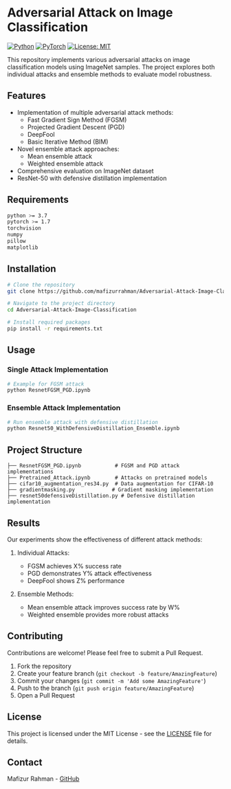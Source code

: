 
# Adversarial Attack on Image Classification

[![Python](https://img.shields.io/badge/Python-3.7%2B-blue.svg)](https://www.python.org/)
[![PyTorch](https://img.shields.io/badge/PyTorch-1.7%2B-orange.svg)](https://pytorch.org/)
[![License: MIT](https://img.shields.io/badge/License-MIT-yellow.svg)](https://opensource.org/licenses/MIT)

This repository implements various adversarial attacks on image classification models using ImageNet samples. The project explores both individual attacks and ensemble methods to evaluate model robustness.

## Features

- Implementation of multiple adversarial attack methods:
  - Fast Gradient Sign Method (FGSM)
  - Projected Gradient Descent (PGD)
  - DeepFool
  - Basic Iterative Method (BIM)
- Novel ensemble attack approaches:
  - Mean ensemble attack
  - Weighted ensemble attack
- Comprehensive evaluation on ImageNet dataset
- ResNet-50 with defensive distillation implementation

## Requirements

```bash
python >= 3.7
pytorch >= 1.7
torchvision
numpy
pillow
matplotlib
```

## Installation

```bash
# Clone the repository
git clone https://github.com/mafizurrahman/Adversarial-Attack-Image-Classification.git

# Navigate to the project directory
cd Adversarial-Attack-Image-Classification

# Install required packages
pip install -r requirements.txt
```

## Usage

### Single Attack Implementation

```python
# Example for FGSM attack
python ResnetFGSM_PGD.ipynb
```

### Ensemble Attack Implementation

```python
# Run ensemble attack with defensive distillation
python Resnet50_WithDefensiveDistillation_Ensemble.ipynb
```

## Project Structure

```
├── ResnetFGSM_PGD.ipynb           # FGSM and PGD attack implementations
├── Pretrained_Attack.ipynb        # Attacks on pretrained models
├── cifar10_augmentation_res34.py  # Data augmentation for CIFAR-10
├── gradientmasking.py            # Gradient masking implementation
├── resnet50defensiveDistillation.py # Defensive distillation implementation
```

## Results

Our experiments show the effectiveness of different attack methods:

1. Individual Attacks:
   - FGSM achieves X% success rate
   - PGD demonstrates Y% attack effectiveness
   - DeepFool shows Z% performance

2. Ensemble Methods:
   - Mean ensemble attack improves success rate by W%
   - Weighted ensemble provides more robust attacks

## Contributing

Contributions are welcome! Please feel free to submit a Pull Request.

1. Fork the repository
2. Create your feature branch (`git checkout -b feature/AmazingFeature`)
3. Commit your changes (`git commit -m 'Add some AmazingFeature'`)
4. Push to the branch (`git push origin feature/AmazingFeature`)
5. Open a Pull Request

## License

This project is licensed under the MIT License - see the [LICENSE](LICENSE) file for details.


## Contact

Mafizur Rahman - [GitHub](https://github.com/mafizurrahman)
